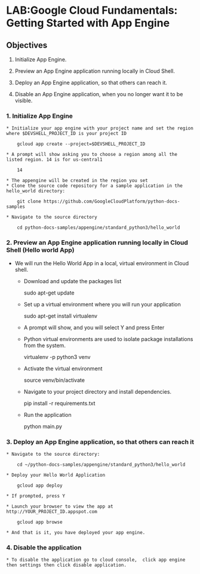 # LAB:Google Cloud Fundamentals: Getting Started with App Engine

## Objectives
1. Initialize App Engine.

2. Preview an App Engine application running locally in Cloud Shell.

3.  Deploy an App Engine application, so that others can reach it.

4. Disable an App Engine application, when you no longer want it to be visible.


### 1. Initialize App Engine

    * Initialize your app engine with your project name and set the region where $DEVSHELL_PROJECT_ID is your project ID

        gcloud app create --project=$DEVSHELL_PROJECT_ID

    * A prompt will show asking you to choose a region among all the listed region. 14 is for us-central1

        14
    
    * The appengine will be created in the region you set
    * Clone the source code repository for a sample application in the hello_world directory:

        git clone https://github.com/GoogleCloudPlatform/python-docs-samples

    * Navigate to the source directory

        cd python-docs-samples/appengine/standard_python3/hello_world

### 2. Preview an App Engine application running locally in Cloud Shell (Hello world App)
* We will run the Hello World App in a local, virtual environment in Cloud shell.

    * Download and update the packages list

        sudo apt-get update
    
    * Set up a virtual environment where you will run your application

        sudo apt-get install virtualenv

    * A prompt will show, and you will select Y and press Enter

    * Python virtual environments are used to isolate package installations from the system.

        virtualenv -p python3 venv

    * Activate the virtual environment

        source venv/bin/activate

    * Navigate to your project directory and install dependencies.

        pip install  -r requirements.txt

    * Run the application

        python main.py

### 3. Deploy an App Engine application, so that others can reach it

    * Navigate to the source directory:

        cd ~/python-docs-samples/appengine/standard_python3/hello_world

    * Deploy your Hello World Application

        gcloud app deploy
    
    * If prompted, press Y

    * Launch your browser to view the app at http://YOUR_PROJECT_ID.appspot.com

        gcloud app browse

    * And that is it, you have deployed your app engine.

### 4. Disable the application

    * To disable the application go to cloud console,  click app engine  then settings then click disable application.



    
